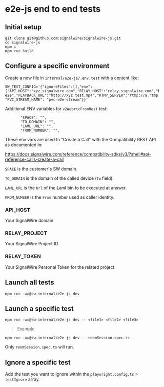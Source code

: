 # e2e-js end to end tests

## Initial setup

```
git clone git@github.com:signalwire/signalwire-js.git
cd signalwire-js
npm i
npm run build
```

## Configure a specific environment

Create a new file in `internal/e2e-js/.env.test` with a content like:

```
SW_TEST_CONFIG='{"ignoreFiles":[],"env":{"API_HOST":"xyz.signalwire.com","RELAY_HOST":"relay.signalwire.com","RELAY_PROJECT":"xyz","RELAY_TOKEN":"PTxyz","VOICE_CONTEXT":"office","VOICE_DIAL_FROM_NUMBER":"+1111111111","VOICE_DIAL_TO_NUMBER":"+111111111","VOICE_CONNECT_TO_NUMBER":"+111111111111","VOICE_CONNECT_CONTEXT":"office","MESSAGING_FROM_NUMBER":"+10000000000","MESSAGING_TO_NUMBER":"+10000000001","MESSAGING_CONTEXT":"messaging-e2e","PLAYBACK_URL":"http://xyz.test.mp4","RTMP_SERVER":"rtmp://a.rtmp.youtube.com/live2/","RTMP_STREAM_NAME":"someName","STREAM_CHECK_URL":"https://rtmp.example.com/stats","PVC_RTMP_SERVER":"rtmp://rtmp.example.com/live/", "PVC_STREAM_NAME": "pvc-e2e-stream"}}'
```

Additional ENV variables for `v2WebrtcFromRest` test:
```
       "SPACE": "",
       "TO_DOMAIN": "",
       "LAML_URL": "",
       "FROM_NUMBER": "",
```
These env vars are used to "Create a Call" with the Compatibility REST API as documented in:

https://docs.signalwire.com/reference/compatibility-sdks/v3/?shell#api-reference-calls-create-a-call

`SPACE` is the customer's SW domain.

`TO_DOMAIN` is the domain of the called device (`To` field).

`LAML_URL` is the `Url` of the Laml bin to be executed at answer.

`FROM_NUMBER` is the `From` number used as caller identity.

### API_HOST

Your SignalWire domain.

### RELAY_PROJECT

Your SignalWire Project ID.

### RELAY_TOKEN

Your SignalWire Personal Token for the related project.

## Launch all tests

```
npm run -w=@sw-internal/e2e-js dev
```

## Launch a specific test

```
npm run -w=@sw-internal/e2e-js dev -- <file1> <file2> <file3>
```

> Example

```
npm run -w=@sw-internal/e2e-js dev -- roomSession.spec.ts
```

Only `roomSession.spec.ts` will run.

## Ignore a specific test

Add the test you want to ignore within the `playwright.config.ts` > `testIgnore` array.
